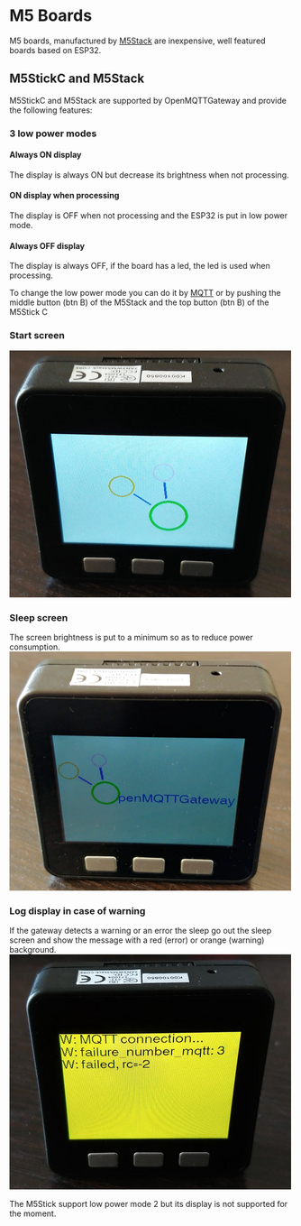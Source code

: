 # M5 Boards
M5 boards, manufactured by [M5Stack](https://m5stack.com/) are inexpensive, well featured boards based on ESP32.

## M5StickC and M5Stack
M5StickC and M5Stack are supported by OpenMQTTGateway and provide the following features:

### 3 low power modes 
#### Always ON display
The display is always ON but decrease its brightness when not processing.

#### ON display when processing
The display is OFF when not processing and the ESP32 is put in low power mode.

#### Always OFF display
The display is always OFF, if the board has a led, the led is used when processing.

To change the low power mode you can do it by [MQTT](../use/boards#low-power-mode-for-m5-boards) or by pushing the middle button (btn B) of the M5Stack and the top button (btn B) of the M5Stick C

### Start screen
![](../img/OpenMQTTgateway_M5_Stack_Board_Display_Logo.png)

### Sleep screen
The screen brightness is put to a minimum so as to reduce power consumption.
![](../img/OpenMQTTgateway_M5_Stack_Board_Display_Text.png)

### Log display in case of warning
If the gateway detects a warning or an error the sleep go out the sleep screen and show the message with a red (error) or orange (warning) background.
![](../img/OpenMQTTgateway_M5_Stack_Board_Display_Warning.png)

The M5Stick support low power mode 2 but its display is not supported for the moment.
